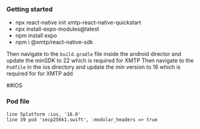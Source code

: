 ### Getting started
- npx react-native init xmtp-react-native-quickstart
- npx install-expo-modules@latest
- npm install expo
- npm i @xmtp/react-native-sdk

Then navigate to the `build.gradle` file inside the android director and update the minSDK to 22 which is required for XMTP
Then navigate to the `Podfile` in the ios directory and update the min version to 16 which is required for for XMTP
add 

##IOS 
### Pod file
```
line 5platform :ios, '16.0'
line 39 pod 'secp256k1.swift', :modular_headers => true
```